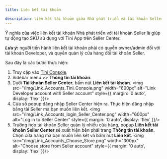 ```yaml
---
title: Liên kết tài khoản

description: liên kết tài khoản giữa Nhà phát triển và tài khoản Seller; thanh toán với Tiki.
---
```


Ý nghĩa của việc liên kết tài khoản Nhà phát triển với tài khoản Seller là giúp tự động tạo SKU sử dụng với Tini App trên Seller Center.

***Lưu ý:*** người tiến hành liên kết tài khoản phải có quyền owner/admin đối với tài khoản Developer, và quyền quản lý cửa hàng đối tài khoản Seller.

Sau đây là các bước thực hiện:

1. Truy cập vào [Tini Console](https://developer.tiki.vn/apps).
2. Sidebar menu >> **Thông tin tài khoản**.
3. Dưới **Tài khoản Seller Center**, bấm nút **Liên kết tài khoản**.
   <img src="/img/Link_Accounts_Tini_Console.png" width="600px" alt="Link Developer account with Seller account" style={{ margin: '0 auto', display: 'flex' }}/>
4. Cửa sổ popup đăng nhập Seller Center hiện ra. Thực hiện đăng nhập bằng tài Seller mà bạn muốn liên kết.
   <img src="/img/Link_Accounts_login_Seller_Center.png" width="600px" alt="Log in to Seller Center" style={{ margin: '0 auto', display: 'flex' }}/> 
5. Trường hợp tài khoản Seller quản lý nhiều cửa hàng, popup **Liên kết tài khoản Seller Center** sẽ xuất hiện bên phải trang **Thông tin tài khoản**. Chọn cửa hàng mà bạn muốn liên kết và bấm nút **Liên kết**. 
   <img src="/img/Link_Accounts_Choose_Store.png" width="300px" alt="Choose store from Seller account" style={{ margin: '0 auto', display: 'flex' }}/>
